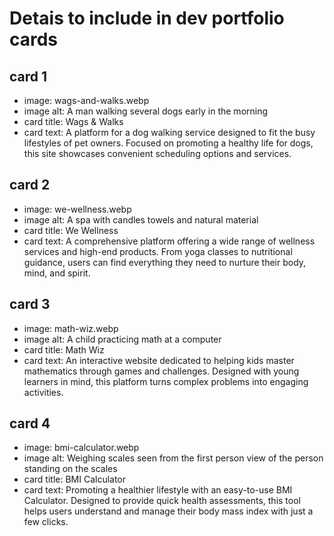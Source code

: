 # Detais to include in dev portfolio cards

## card 1

- image: wags-and-walks.webp
- image alt: A man walking several dogs early in the morning
- card title: Wags & Walks
- card text: A platform for a dog walking service designed to fit the busy lifestyles of pet owners. Focused on promoting a healthy life for dogs, this site showcases convenient scheduling options and services.

## card 2

- image: we-wellness.webp
- image alt: A spa with candles towels and natural material
- card title: We Wellness
- card text: A comprehensive platform offering a wide range of wellness services and high-end products. From yoga classes to nutritional guidance, users can find everything they need to nurture their body, mind, and spirit.

## card 3

- image: math-wiz.webp
- image alt: A child practicing math at a computer
- card title: Math Wiz
- card text: An interactive website dedicated to helping kids master mathematics through games and challenges. Designed with young learners in mind, this platform turns complex problems into engaging activities. 

## card 4

- image: bmi-calculator.webp
- image alt: Weighing scales seen from the first person view of the person standing on the scales
- card title: BMI Calculator
- card text: Promoting a healthier lifestyle with an easy-to-use BMI Calculator. Designed to provide quick health assessments, this tool helps users understand and manage their body mass index with just a few clicks.